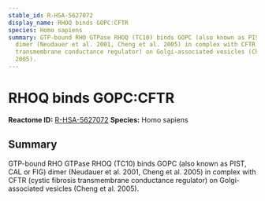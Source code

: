 ```yaml
---
stable_id: R-HSA-5627072
display_name: RHOQ binds GOPC:CFTR
species: Homo sapiens
summary: GTP-bound RHO GTPase RHOQ (TC10) binds GOPC (also known as PIST, CAL or FIG)
  dimer (Neudauer et al. 2001, Cheng et al. 2005) in complex with CFTR (cystic fibrosis
  transmembrane conductance regulator) on Golgi-associated vesicles (Cheng et al.
  2005).
---
```


# RHOQ binds GOPC:CFTR
**Reactome ID:** [R-HSA-5627072](https://reactome.org/content/detail/R-HSA-5627072)
**Species:** Homo sapiens

## Summary

GTP-bound RHO GTPase RHOQ (TC10) binds GOPC (also known as PIST, CAL or FIG) dimer (Neudauer et al. 2001, Cheng et al. 2005) in complex with CFTR (cystic fibrosis transmembrane conductance regulator) on Golgi-associated vesicles (Cheng et al. 2005).
